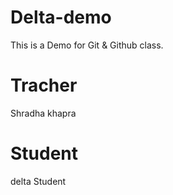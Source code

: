 # Delta-demo
This is a Demo for Git &amp; Github class.
# Tracher
Shradha khapra
# Student 
delta Student

